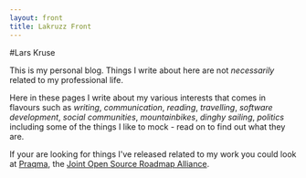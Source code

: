 ```yaml
---
layout: front
title: Lakruzz Front
---
```

#Lars Kruse

This is my personal blog. Things I write about here are not _necessarily_ related to my professional life. 

Here in these pages I write about my various interests that comes in flavours such as _writing_, _communication_, _reading_, _travelling_, _software development_, _social communities_, _mountainbikes_, _dinghy sailing_, _politics_ including some of the things I like to mock - read on to find out what they are.

If your are looking for things I've released related to my work you could look at  [Praqma][Praqma], the [Joint Open Source Roadmap Alliance][JOSRA]. 



[Praqma]:http://www.praqma.com/
[JOSRA]:http://www.josra.org/
[CoDe-U web]:http://www.codeu.eu/